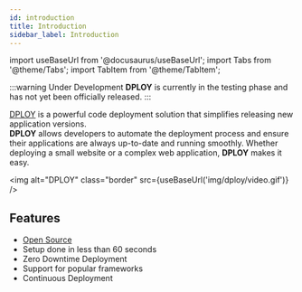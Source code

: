 ```yaml
---
id: introduction
title: Introduction
sidebar_label: Introduction
---
```


import useBaseUrl from '@docusaurus/useBaseUrl';
import Tabs from '@theme/Tabs';
import TabItem from '@theme/TabItem';

:::warning Under Development
**DPLOY** is currently in the testing phase and has not yet been officially released.
:::

[DPLOY](https://github.com/cloudpanel-io/dploy) is a powerful code deployment solution that simplifies releasing new application versions. <br />
**DPLOY** allows developers to automate the deployment process and ensure their applications are always up-to-date and running smoothly. 
Whether deploying a small website or a complex web application, **DPLOY** makes it easy.

<img alt="DPLOY" class="border" src={useBaseUrl('img/dploy/video.gif')} />

## Features

- [Open Source](https://github.com/cloudpanel-io/dploy)
- Setup done in less than 60 seconds
- Zero Downtime Deployment
- Support for popular frameworks
- Continuous Deployment